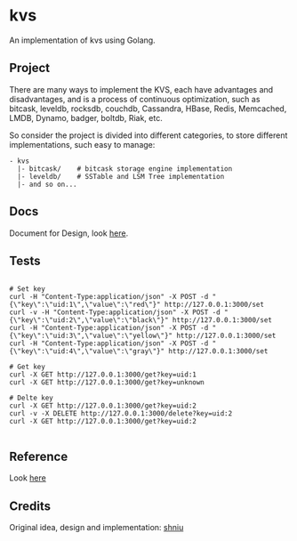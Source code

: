 # kvs

An implementation of kvs using Golang.

## Project

There are many ways to implement the KVS, each have advantages and disadvantages, and is a process of continuous optimization, 
such as bitcask, leveldb, rocksdb, couchdb, Cassandra, HBase, Redis, Memcached, LMDB, Dynamo, badger, boltdb, Riak, etc.

So consider the project is divided into different categories, to store different implementations, such easy to manage:

```
- kvs
  |- bitcask/    # bitcask storage engine implementation
  |- leveldb/    # SSTable and LSM Tree implementation
  |- and so on...
```

## Docs

Document for Design, look [here](docs/design.md).

## Tests

```shell

# Set key
curl -H "Content-Type:application/json" -X POST -d "{\"key\":\"uid:1\",\"value\":\"red\"}" http://127.0.0.1:3000/set
curl -v -H "Content-Type:application/json" -X POST -d "{\"key\":\"uid:2\",\"value\":\"black\"}" http://127.0.0.1:3000/set
curl -H "Content-Type:application/json" -X POST -d "{\"key\":\"uid:3\",\"value\":\"yellow\"}" http://127.0.0.1:3000/set
curl -H "Content-Type:application/json" -X POST -d "{\"key\":\"uid:4\",\"value\":\"gray\"}" http://127.0.0.1:3000/set

# Get key
curl -X GET http://127.0.0.1:3000/get?key=uid:1
curl -X GET http://127.0.0.1:3000/get?key=unknown

# Delte key
curl -X GET http://127.0.0.1:3000/get?key=uid:2
curl -v -X DELETE http://127.0.0.1:3000/delete?key=uid:2
curl -X GET http://127.0.0.1:3000/get?key=uid:2


```

## Reference

Look [here](docs/design.md#design-reference)

## Credits

Original idea, design and implementation: [shniu](https://github.com/shniu)

